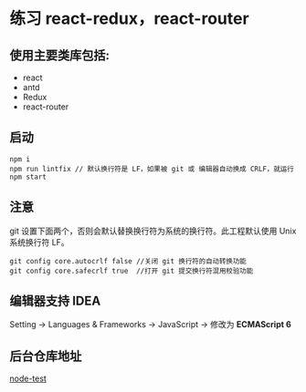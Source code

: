 # 练习 react-redux，react-router

## 使用主要类库包括:
* react
* antd
* Redux
* react-router
 
## 启动
```
npm i
npm run lintfix // 默认换行符是 LF，如果被 git 或 编辑器自动换成 CRLF，就运行
npm start
```

## 注意
git 设置下面两个，否则会默认替换换行符为系统的换行符。此工程默认使用 Unix 系统换行符 LF。
```
git config core.autocrlf false //关闭 git 换行符的自动转换功能
git config core.safecrlf true  //打开 git 提交换行符混用校验功能
```

## 编辑器支持 IDEA
Setting -> Languages & Frameworks -> JavaScript -> 修改为 **ECMAScript 6**
    
## 后台仓库地址
[node-test](https://github.com/xinwei2016/node-test.git)

